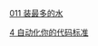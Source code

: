[011 装最多的水](../algorithm/011-container_with_most_water/readme.md)  

[4 自动化你的代码标准](./97ThingsEveryProgrammerShouldKnow/04-AutomateYourCodeStandard.md)  